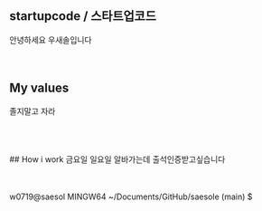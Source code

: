 ## startupcode / 스타트업코드
안녕하세요 우새솔입니다
<br />
<br />
<br />
## My values
  졸지말고 자라<br />

<br />
<br />
<br />
## How i work
금요일 일요일 알바가는데 출석인증받고싶습니다
<br />
<br />
<br />

w0719@saesol MINGW64 ~/Documents/GitHub/saesole (main)
$
